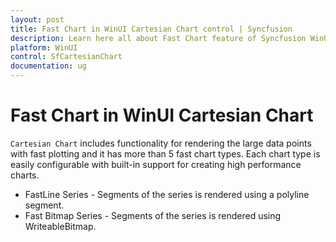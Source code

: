```yaml
---
layout: post
title: Fast Chart in WinUI Cartesian Chart control | Syncfusion
description: Learn here all about Fast Chart feature of Syncfusion WinUI Cartesian Chart control and easily configurable with built-in support for creating high performance charts.
platform: WinUI
control: SfCartesianChart
documentation: ug
---
```


# Fast Chart in WinUI Cartesian Chart

`Cartesian Chart` includes functionality for rendering the large data points with fast plotting and it has more than 5 fast chart types. Each chart type is easily configurable with built-in support for creating high performance charts.

* FastLine Series - Segments of the series is rendered using a polyline segment.
* Fast Bitmap Series - Segments of the series is rendered using WriteableBitmap.
